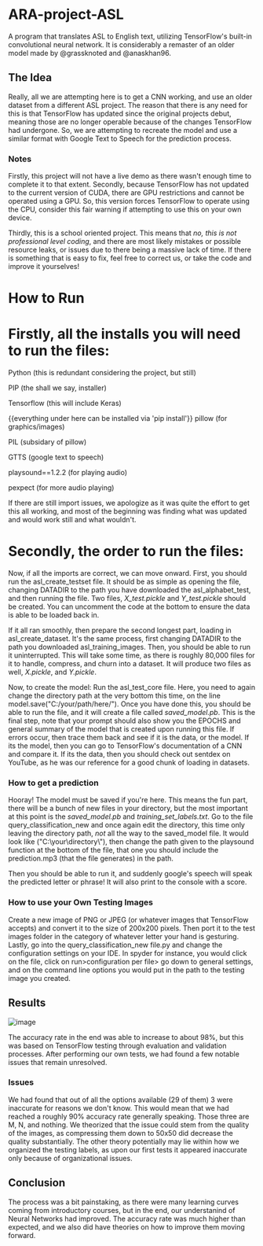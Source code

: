 # ARA-project-ASL
A program that translates ASL to English text, utilizing TensorFlow's built-in convolutional neural network. It is considerably a remaster of an older model made by @grassknoted and @anaskhan96.

## The Idea
Really, all we are attempting here is to get a CNN working, and use an older dataset from a different ASL project. The reason that there is any need for this is that TensorFlow has updated since the original projects debut, meaning those are no longer operable because of the changes TensorFlow had undergone. So, we are attempting to recreate the model and use a similar format with Google Text to Speech for the prediction process.

### Notes
Firstly, this project will not have a live demo as there wasn't enough time to complete it to that extent. Secondly, because TensorFlow has not updated to the current version of CUDA, there are GPU restrictions and cannot be operated using a GPU. So, this version forces TensorFlow to operate using the CPU, consider this fair warning if attempting to use this on your own device.

Thirdly, this is a school oriented project. This means that *no, this is not professional level coding*, and there are most likely mistakes or possible resource leaks, or issues due to there being a massive lack of time. If there is something that is easy to fix, feel free to correct us, or take the code and improve it yourselves!

# How to Run
# Firstly, all the installs you will need to run the files:

Python (this is redundant considering the project, but still)

PIP (the shall we say, installer)

Tensorflow (this will include Keras)

{{everything under here can be installed via 'pip install'}}
pillow (for graphics/images)

PIL (subsidary of pillow)

GTTS (google text to speech)

playsound==1.2.2 (for playing audio)

pexpect (for more audio playing)

If there are still import issues, we apologize as it was quite the effort to get this all working, and most of the beginning was finding what was updated and would work still and what wouldn't.

# Secondly, the order to run the files:

Now, if all the imports are correct, we can move onward. First, you should run the asl_create_testset file. It should be as simple as opening the file, changing DATADIR to the path you have downloaded the asl_alphabet_test, and then running the file. Two files, *X_test.pickle* and *Y_test.pickle* should be created. You can uncomment the code at the bottom to ensure the data is able to be loaded back in.

If it all ran smoothly, then prepare the second longest part, loading in asl_create_dataset. It's the same process, first changing DATADIR to the path you downloaded asl_training_images. Then, you should be able to run it uninterrupted. This will take some time, as there is roughly 80,000 files for it to handle, compress, and churn into a dataset. It will produce two files as well, *X.pickle*, and *Y.pickle*.

Now, to create the model: Run the asl_test_core file. Here, you need to again change the directory path at the very bottom this time, on the line model.save("C:/your/path/here/"). Once you have done this, you should be able to run the file, and it will create a file called *saved_model.pb*. This is the final step, note that your prompt should also show you the EPOCHS and general summary of the model that is created upon running this file. If errors occur, then trace them back and see if it is the data, or the model. If its the model, then you can go to TensorFlow's documentation of a CNN and compare it. If its the data, then you should check out sentdex on YouTube, as he was our reference for a good chunk of loading in datasets.

### How to get a prediction

Hooray! The model must be saved if you're here. This means the fun part, there will be a bunch of new files in your directory, but the most important at this point is the *saved_model.pb* and *training_set_labels.txt*. Go to the file query_classification_new and once again edit the directory, this time only leaving the directory path, *not* all the way to the saved_model file. It would look like ("C:\your\directory\\"), then change the path given to the playsound function at the bottom of the file, that one you should include the prediction.mp3 (that the file generates) in the path.

Then you should be able to run it, and suddenly google's speech will speak the predicted letter or phrase! It will also print to the console with a score.

### How to use your Own Testing Images
Create a new image of PNG or JPEG (or whatever images that TensorFlow accepts) and convert it to the size of 200x200 pixels. Then port it to the test images folder in the category of whatever letter your hand is gesturing. Lastly, go into the query_classification_new file.py and change the configuration settings on your IDE. In spyder for instance, you would click on the file, click on run>configuration per file> go down to general settings, and on the command line options you would put in the path to the testing image you created.

## Results
![image](https://user-images.githubusercontent.com/92128432/145925092-bfda24df-41fb-4341-8b20-912f443d27a7.png)

The accuracy rate in the end was able to increase to about 98%, but this was based on TensorFlow testing through evaluation and validation processes. After performing our own tests, we had found a few notable issues that remain unresolved. 

### Issues
We had found that out of all the options available (29 of them) 3 were inaccurate for reasons we don't know. This would mean that we had reached a roughly 90% accuracy rate generally speaking. Those three are M, N, and nothing. We theorized that the issue could stem from the quality of the images, as compressing them down to 50x50 did decrease the quality substantially. The other theory potentially may lie within how we organized the testing labels, as upon our first tests it appeared inaccurate only because of organizational issues. 

## Conclusion
The process was a bit painstaking, as there were many learning curves coming from introductory courses, but in the end, our understanind of Neural Networks had improved. The accuracy rate was much higher than expected, and we also did have theories on how to improve them moving forward.
